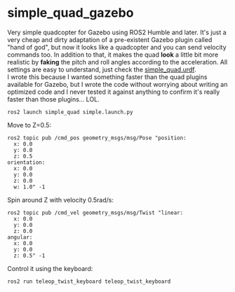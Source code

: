 # simple_quad_gazebo
Very simple quadcopter for Gazebo using ROS2 Humble and later. It's just a very cheap and dirty adaptation of a pre-existent Gazebo plugin called "hand of god", but now it looks like a quadcopter and you can send velocity commands too. In addition to that, it makes the quad **look** a little bit more realistic by **faking** the pitch and roll angles according to the acceleration. All settings are easy to understand, just check the [simple_quad.urdf](urdf/simple_quad.urdf.xacro).     
I wrote this because I wanted something faster than the quad plugins available for Gazebo, but I wrote the code without worrying about writing an optimized code and I never tested it against anything to confirm it's really faster than those plugins... LOL.

```
ros2 launch simple_quad simple.launch.py
```

Move to Z=0.5:
```
ros2 topic pub /cmd_pos geometry_msgs/msg/Pose "position:
  x: 0.0
  y: 0.0
  z: 0.5
orientation:
  x: 0.0
  y: 0.0
  z: 0.0
  w: 1.0" -1
```

Spin around Z with velocity 0.5rad/s:
```
ros2 topic pub /cmd_vel geometry_msgs/msg/Twist "linear:
  x: 0.0
  y: 0.0
  z: 0.0
angular:
  x: 0.0
  y: 0.0
  z: 0.5" -1
```

Control it using the keyboard:
```
ros2 run teleop_twist_keyboard teleop_twist_keyboard
```
